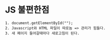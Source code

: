 # JS 불편한점

```
1. document.getElementById("");
2. Javascript와 HTML 파일이 따로놈 => 관리가 힘들다.
3. 새 페이지 들어갈때마다 새로고침이 된다.
```
